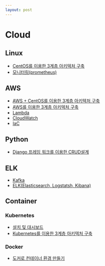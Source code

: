 ```yaml
---
layout: post
---
```


# Cloud
## Linux
- [CentOS를 이용한 3계층 아키텍처 구축](https://github.com/xc7230/Cloud/blob/main/3%EA%B3%84%EC%B8%B5(%EA%B0%80%EC%83%81%EB%A8%B8%EC%8B%A0).md)
- [모니터링(prometheus)](https://github.com/xc7230/Cloud/blob/main/%ED%94%84%EB%A1%9C%EB%A9%94%ED%85%8C%EC%9A%B0%EC%8A%A4.md)
## AWS
- [AWS + CentOS를 이용한 3계층 아키텍처 구축](https://github.com/xc7230/Cloud/blob/main/3%EA%B3%84%EC%B8%B5(aws%2B%EA%B0%80%EC%83%81%EB%A8%B8%EC%8B%A0).md)
- [AWS를 이용한 3계층 아키텍처 구축](https://github.com/xc7230/Cloud/blob/main/3%EA%B3%84%EC%B8%B5(aws).md)
- [Lambda](https://github.com/xc7230/Cloud/blob/main/Lambda.md)
- [CloudWatch](https://github.com/xc7230/Cloud/blob/main/AwsCloudWatch.md)
- [IaC](https://github.com/xc7230/Cloud/blob/main/IaC.md)

## Python
- [Django 프레임 워크를 이용한 CRUD설계](https://github.com/xc7230/django/blob/main/CRUD.md)

## ELK
- [Kafka](https://github.com/xc7230/Cloud/blob/main/Pub_Sub%ED%8C%A8%ED%84%B4(kafka).md)
- [ELK(Elasticsearch, Logstatsh, Kibana)](https://github.com/xc7230/Cloud/blob/main/Elastic.md) 

## Container
### Kubernetes
- [설치 및 대시보드](https://github.com/xc7230/Cloud/blob/main/Kubernetes.md)
- [Kubernetes를 이용한 3계층 아키텍처 구축](https://github.com/xc7230/Cloud/blob/main/3%EA%B3%84%EC%B8%B5(%EC%BF%A0%EB%B2%84%EB%84%A4%ED%8B%B0%EC%8A%A4).md)

### Docker
- [도커로 컨테이너 환경 만들기](https://github.com/xc7230/Cloud/blob/main/Docker.md)

